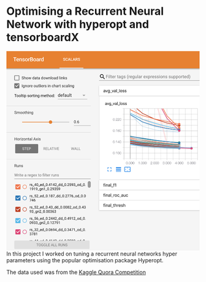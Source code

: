 # Optimising a Recurrent Neural Network with hyperopt and tensorboardX

<img align="right" src="tensorboardXample.png" />

In this project I worked on tuning a recurrent neural networks hyper parameters using the popular optimisation package Hyperopt.

The data used was from the [Kaggle Quora Competition](https://www.kaggle.com/c/quora-insincere-questions-classification)

